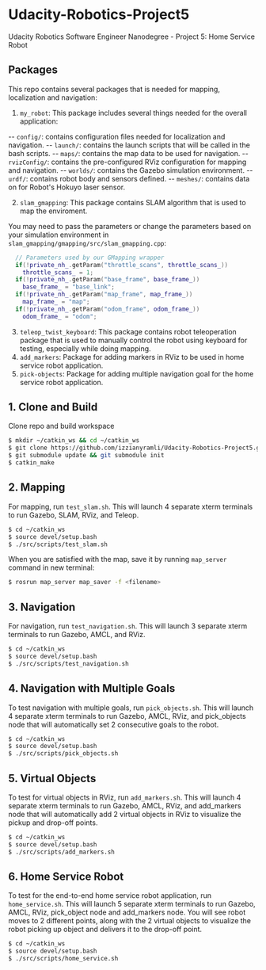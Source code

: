 # Udacity-Robotics-Project5
Udacity Robotics Software Engineer Nanodegree - Project 5: Home Service Robot

## Packages
This repo contains several packages that is needed for mapping, localization and navigation:
1. `my_robot`: This package includes several things needed for the overall application:

-- `config/`: contains configuration files needed for localization and navigation.
-- `launch/`: contains the launch scripts that will be called in the bash scripts.
-- `maps/`: contains the map data to be used for navigation.
-- `rvizConfig/`: contains the pre-configured RViz configuration for mapping and navigation.
-- `worlds/`: contains the Gazebo simulation environment.
-- `urdf/`: contains robot body and sensors defined.
-- `meshes/`: contains data on for Robot's Hokuyo laser sensor.

2. `slam_gmapping`: This package contains SLAM algorithm that is used to map the enviroment.

You may need to pass the parameters or change the parameters based on your simulation environment in `slam_gmapping/gmapping/src/slam_gmapping.cpp`:
```cpp
  // Parameters used by our GMapping wrapper
  if(!private_nh_.getParam("throttle_scans", throttle_scans_))
    throttle_scans_ = 1;
  if(!private_nh_.getParam("base_frame", base_frame_))
    base_frame_ = "base_link";
  if(!private_nh_.getParam("map_frame", map_frame_))
    map_frame_ = "map";
  if(!private_nh_.getParam("odom_frame", odom_frame_))
    odom_frame_ = "odom";
```

3. `teleop_twist_keyboard`: This package contains robot teleoperation package that is used to manually control the robot using keyboard for testing, especially while doing mapping. 
4. `add_markers`: Package for adding markers in RViz to be used in home service robot application.
5. `pick-objects`: Package for adding multiple navigation goal for the home service robot application.

## 1. Clone and Build
Clone repo and build workspace
```bash
$ mkdir ~/catkin_ws && cd ~/catkin_ws
$ git clone https://github.com/izzianyramli/Udacity-Robotics-Project5.git src
$ git submodule update && git submodule init
$ catkin_make
```
## 2. Mapping
For mapping, run `test_slam.sh`. This will launch 4 separate xterm terminals to run Gazebo, SLAM, RViz, and Teleop.
```bash
$ cd ~/catkin_ws
$ source devel/setup.bash
$ ./src/scripts/test_slam.sh
```

When you are satisfied with the map, save it by running `map_server` command in new terminal:
```bash
$ rosrun map_server map_saver -f <filename>
```


## 3. Navigation
For navigation, run `test_navigation.sh`. This will launch 3 separate xterm terminals to run Gazebo, AMCL, and RViz.
```bash
$ cd ~/catkin_ws
$ source devel/setup.bash
$ ./src/scripts/test_navigation.sh
```

## 4. Navigation with Multiple Goals
To test navigation with multiple goals, run `pick_objects.sh`. This will launch 4 separate xterm terminals to run Gazebo, AMCL, RViz, and pick_objects node that will automatically set 2 consecutive goals to the robot.
```bash
$ cd ~/catkin_ws
$ source devel/setup.bash
$ ./src/scripts/pick_objects.sh
```

## 5. Virtual Objects
To test for virtual objects in RViz, run `add_markers.sh`. This will launch 4 separate xterm terminals to run Gazebo, AMCL, RViz, and add_markers node that will automatically add 2 virtual objects in RViz to visualize the pickup and drop-off points.
```bash
$ cd ~/catkin_ws
$ source devel/setup.bash
$ ./src/scripts/add_markers.sh
```

## 6. Home Service Robot
To test for the end-to-end home service robot application, run `home_service.sh`. This will launch 5 separate xterm terminals to run Gazebo, AMCL, RViz, pick_object node and add_markers node. You will see robot moves to 2 different points, along with the 2 virtual objects to visualize the robot picking up object and delivers it to the drop-off point.
```bash
$ cd ~/catkin_ws
$ source devel/setup.bash
$ ./src/scripts/home_service.sh
```
